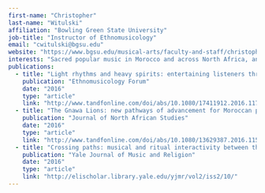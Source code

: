```yaml
---
first-name: "Christopher"
last-name: "Witulski"
affiliation: "Bowling Green State University"
job-title: "Instructor of Ethnomusicology"
email: "cwitulski@bgsu.edu"
website: "https://www.bgsu.edu/musical-arts/faculty-and-staff/christopher-witulski.html"
interests: "Sacred popular music in Morocco and across North Africa, analytical methodologies, gnawa music, and authenticity"
publications:
  - title: "Light rhythms and heavy spirits: entertaining listeners through gnawa musical and ritual adaptations in Morocco"
    publication: "Ethnomusicology Forum"
    date: "2016"
    type: "article"
    link: "http://www.tandfonline.com/doi/abs/10.1080/17411912.2016.1177463?journalCode=remf20"
  - title: "The Gnawa Lions: new pathways of advancement for Moroccan professional ritual musicians"
    publication: "Journal of North African Studies"
    date: "2016"
    type: "article"
    link: "http://www.tandfonline.com/doi/abs/10.1080/13629387.2016.1151358"
  - title: "Crossing paths: musical and ritual interactivity between the ḥamadsha and gnawa in Sidi Ali, Morocco"
    publication: "Yale Journal of Music and Religion"
    date: "2016"
    type: "article"
    link: "http://elischolar.library.yale.edu/yjmr/vol2/iss2/10/"
---
```

